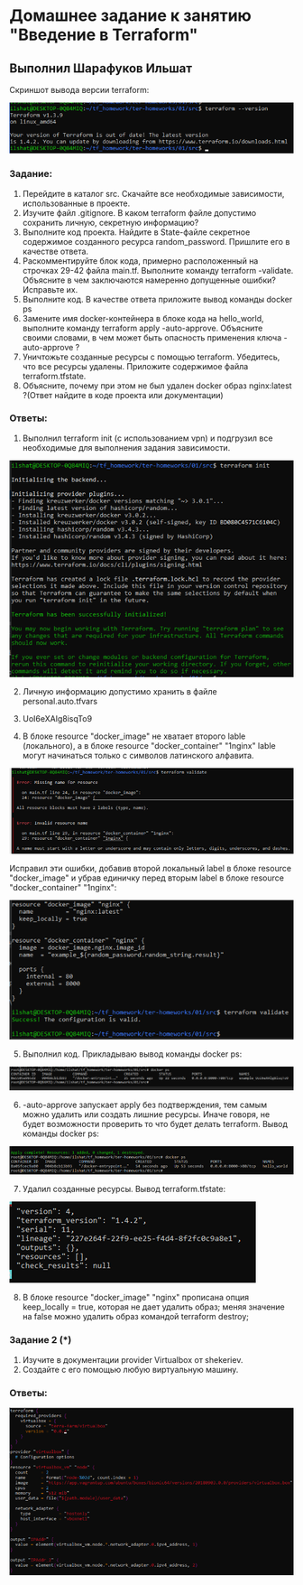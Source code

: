 # Домашнее задание к занятию "Введение в Terraform"

## Выполнил Шарафуков Ильшат

Скриншот вывода версии terraform:

![tf_version.png](img/0_1.png)

### Задание:
1. Перейдите в каталог src. Скачайте все необходимые зависимости, использованные в проекте.
2. Изучите файл .gitignore. В каком terraform файле допустимо сохранить личную, секретную информацию?
3. Выполните код проекта. Найдите в State-файле секретное содержимое созданного ресурса random_password. Пришлите его в качестве ответа.
4. Раскомментируйте блок кода, примерно расположенный на строчках 29-42 файла main.tf. Выполните команду terraform -validate. Объясните в чем заключаются намеренно допущенные ошибки? Исправьте их.
5. Выполните код. В качестве ответа приложите вывод команды docker ps
6. Замените имя docker-контейнера в блоке кода на hello_world, выполните команду terraform apply -auto-approve. Объясните своими словами, в чем может быть опасность применения ключа -auto-approve ?
7. Уничтожьте созданные ресурсы с помощью terraform. Убедитесь, что все ресурсы удалены. Приложите содержимое файла terraform.tfstate.
8. Объясните, почему при этом не был удален docker образ nginx:latest ?(Ответ найдите в коде проекта или документации)

### Ответы:

1. Выполнил terraform init (с использованием vpn) и подгрузил все необходимые для выполнения задания зависимости.

![tf_init.png](img/1_1.png)

2. Личную информацию допустимо хранить в файле personal.auto.tfvars

3. UoI6eXAlg8isqTo9

4. В блоке resource "docker_image" не хватает второго lable (локального), а в блоке resource "docker_container" "1nginx" lable могут начинаться только с символов латинского алфавита. 

![tf_init.png](img/4_1.png)

Исправил эти ошибки, добавив второй локальный label в блоке resource "docker_image" и убрав единичку перед вторым label в блоке resource "docker_container" "1nginx":

![tf_init.png](img/4_2.png)

5. Выполнил код. Прикладываю вывод команды docker ps:

![docker_ps.png](img/5_1.png)

6. -auto-approve запускает apply без подтверждения, тем самым можно удалить или создать лишние ресурсы. Иначе говоря, не будет возможности проверить то что будет делать terraform. Вывод команды docker ps:

![docker_hellp.png](img/6_1.png)

7. Удалил созданные ресурсы. Вывод terraform.tfstate:

![docker_hellp.png](img/7_1.png)

8. В блоке resource "docker_image" "nginx" прописана опция keep_locally = true, которая не дает удалить образ; меняя значение на false можно удалить образ командой terraform destroy;

### Задание 2 (*)

1. Изучите в документации provider Virtualbox от shekeriev.
2. Создайте с его помощью любую виртуальную машину.

### Ответы:

![vbox.png](img/hard_1.png)

